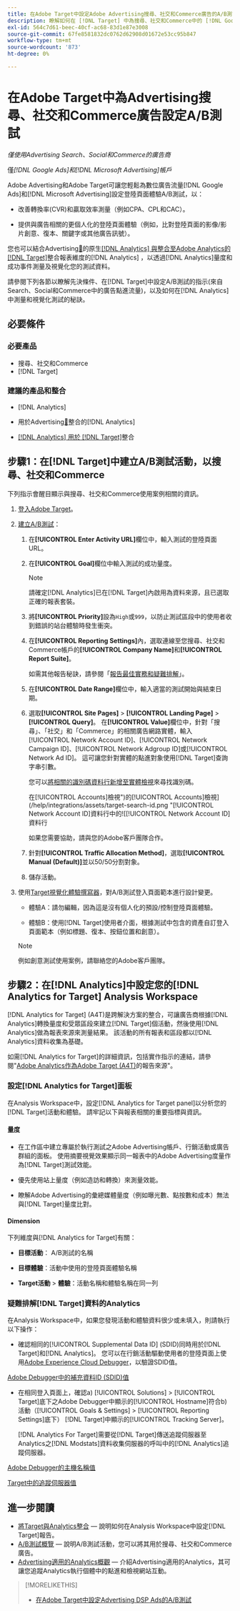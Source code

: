 ```yaml
---
title: 在Adobe Target中設定Adobe Advertising搜尋、社交和Commerce廣告的A/B測試
description: 瞭解如何在 [!DNL Target] 中為搜尋、社交和Commerce中的 [!DNL Google Ads] 和 [!DNL Microsoft Advertising] 廣告設定A/B測試。
exl-id: 564c7d61-beec-40cf-ac68-83d1e87e3008
source-git-commit: 67fe8581832dc0762d62908d01672e53cc95b847
workflow-type: tm+mt
source-wordcount: '873'
ht-degree: 0%

---
```


# 在Adobe Target中為Advertising搜尋、社交和Commerce廣告設定A/B測試

*僅使用Advertising Search、Social和Commerce的廣告商*

僅&#x200B;*[!DNL Google Ads]和[!DNL Microsoft Advertising]帳戶*

Adobe Advertising和Adobe Target可讓您輕鬆為數位廣告流量[!DNL Google Ads]和[!DNL Microsoft Advertising]設定登陸頁面體驗A/B測試，以：

* 改善轉換率(CVR)和贏取效率測量（例如CPA、CPL和CAC）。

* 提供與廣告相關的更個人化的登陸頁面體驗（例如，比對登陸頁面的影像/影片創意、復本、關鍵字或其他廣告訊號）。

您也可以結合Advertising[&#128279;](/help/integrations/analytics/overview.md)的原生[[!DNL Analytics] 與整合至Adobe Analytics的 [!DNL Target]](https://experienceleague.adobe.com/docs/target/using/integrate/a4t/a4t.html?lang=zh-Hant)整合報表維度的[!DNL Analytics] ，以透過[!DNL Analytics]量度和成功事件測量及視覺化您的測試資料。

請參閱下列各節以瞭解先決條件、在[!DNL Target]中設定A/B測試的指示(來自Search、Social和Commerce中的廣告點進流量)，以及如何在[!DNL Analytics]中測量和視覺化測試的秘訣。

## 必要條件

### 必要產品

* 搜尋、社交和Commerce
* [!DNL Target]

### 建議的產品和整合

* [!DNL Analytics]

* 用於Advertising[&#128279;](/help/integrations/analytics/overview.md)整合的[!DNL Analytics] <!-- necessary for testing view-throughs, which most advertisers want to do -->

* [[!DNL Analytics] 用於 [!DNL Target]](https://experienceleague.adobe.com/docs/target/using/integrate/a4t/a4t.html?lang=zh-Hant)整合

## 步驟1：在[!DNL Target]中建立A/B測試活動，以搜尋、社交和Commerce

下列指示會醒目顯示與搜尋、社交和Commerce使用案例相關的資訊。

1. [登入Adobe Target](https://experienceleague.adobe.com/docs/target/using/introduction/target-access-from-mac.html?lang=zh-Hant)。

1. [建立A/B測試](https://experienceleague.adobe.com/docs/target/using/activities/abtest/create/test-create-ab.html?lang=zh-Hant)：

   1. 在&#x200B;**[!UICONTROL Enter Activity URL]**&#x200B;欄位中，輸入測試的登陸頁面URL。

   1. 在&#x200B;**[!UICONTROL Goal]**&#x200B;欄位中輸入測試的成功量度。

      >[!NOTE]
      >
      >請確定[!DNL Analytics]已在[!DNL Target]內啟用為資料來源，且已選取正確的報表套裝。

   1. 將&#x200B;**[!UICONTROL Priority]**&#x200B;設為`High`或`999`，以防止測試區段中的使用者收到錯誤的站台體驗時發生衝突。


   1. 在&#x200B;**[!UICONTROL Reporting Settings]**&#x200B;內，選取連線至您搜尋、社交和Commerce帳戶的&#x200B;**[!UICONTROL Company Name]**&#x200B;和&#x200B;**[!UICONTROL Report Suite]**。

      如需其他報告秘訣，請參閱「[報告最佳實務和疑難排解](https://experienceleague.adobe.com/docs/analytics/analyze/reports-analytics/report-troubleshooting.html?lang=zh-Hant)」。

   1. 在&#x200B;**[!UICONTROL Date Range]**&#x200B;欄位中，輸入適當的測試開始與結束日期。

   1. 選取&#x200B;**[!UICONTROL Site Pages]** > **[!UICONTROL Landing Page]** > **[!UICONTROL Query]**。 在&#x200B;**[!UICONTROL Value]**&#x200B;欄位中，針對「搜尋」、「社交」和「Commerce」的相關廣告網路實體，輸入[!UICONTROL Network Account ID]、[!UICONTROL Network Campaign ID]、[!UICONTROL Network Adgroup ID]或[!UICONTROL Network Ad ID]。 這可讓您針對實體的點進對象使用[!DNL Target]查詢字串引數。

      您可以[將相關的識別碼資料行新增至實體檢視](/help/search-social-commerce/common-tasks/data-views/custom-default-views-manage.md)來尋找識別碼。

      在[!UICONTROL Accounts]檢視")的[!UICONTROL Accounts]檢視&rbrack;(/help/integrations/assets/target-search-id.png "[!UICONTROL Network Account ID]資料行中的!&lbrack;[!UICONTROL Network Account ID]資料行

      如果您需要協助，請與您的Adobe客戶團隊合作。

   1. 針對&#x200B;**[!UICONTROL Traffic Allocation Method]**，選取&#x200B;**[!UICONTROL Manual (Default)]**&#x200B;並以50/50分割對象。

   1. 儲存活動。

1. 使用[Target視覺化體驗撰寫器](https://experienceleague.adobe.com/docs/target/using/activities/abtest/create/test-create-ab.html?lang=zh-Hant)，對A/B測試登入頁面範本進行設計變更。

   * 體驗A：請勿編輯，因為這是沒有個人化的預設/控制登陸頁面體驗。

   * 體驗B：使用[!DNL Target]使用者介面，根據測試中包含的資產自訂登入頁面範本（例如標題、復本、按鈕位置和創意）。

   >[!NOTE]
   >
   >例如創意測試使用案例，請聯絡您的Adobe客戶團隊。

## 步驟2：在[!DNL Analytics]中設定您的[!DNL Analytics for Target] Analysis Workspace

[!DNL Analytics for Target] (A4T)是跨解決方案的整合，可讓廣告商根據[!DNL Analytics]轉換量度和受眾區段來建立[!DNL Target]個活動，然後使用[!DNL Analytics]做為報表來源來測量結果。 該活動的所有報表和區段都以[!DNL Analytics]資料收集為基礎。

如需[!DNL Analytics for Target]的詳細資訊，包括實作指示的連結，請參閱&quot;[Adobe Analytics作為Adobe Target (A4T)](https://experienceleague.adobe.com/docs/target/using/integrate/a4t/a4t.html?lang=zh-Hant)的報告來源&quot;。

### 設定[!DNL Analytics for Target]面板

在Analysis Workspace中，設定[!DNL Analytics for Target panel]以分析您的[!DNL Target]活動和體驗。 請牢記以下與報表相關的重要指標與資訊。

#### 量度

* 在工作區中建立專屬於執行測試之Adobe Advertising帳戶、行銷活動或廣告群組<!-- only applicable entities? -->的面板。 使用摘要視覺效果顯示同一報表中的Adobe Advertising度量作為[!DNL Target]測試效能。

* 優先使用站上量度（例如造訪和轉換）來測量效能。

* 瞭解Adobe Advertising的彙總媒體量度（例如曝光數、點按數和成本）無法與[!DNL Target]量度比對。

#### Dimension

下列維度與[!DNL Analytics for Target]有關：

* **目標活動**： A/B測試的名稱

* **目標體驗**：活動中使用的登陸頁面體驗名稱

* **Target活動** > **體驗**：活動名稱和體驗名稱在同一列

### 疑難排解[!DNL Target]資料的Analytics

在Analysis Workspace中，如果您發現活動和體驗資料很少或未填入，則請執行以下操作：

* 確認相同的[!UICONTROL Supplemental Data ID] (SDID)同時用於[!DNL Target]和[!DNL Analytics]。 您可以在行銷活動驅動使用者的登陸頁面上使用[Adobe Experience Cloud Debugger](https://experienceleague.adobe.com/docs/target-learn/tutorials/troubleshooting/troubleshoot-with-the-experience-cloud-debugger.html?lang=zh-Hant)，以驗證SDID值。

[Adobe Debugger中的補充資料ID (SDID)值](/help/integrations/assets/target-troubleshooting-sdid.png)

* 在相同登入頁面上，確認a) [!UICONTROL Solutions] > [!UICONTROL Target]底下之Adobe Debugger中顯示的[!UICONTROL Hostname]符合b)活動（[!UICONTROL Goals & Settings] > [!UICONTROL Reporting Settings]底下） [!DNL Target]中顯示的[!UICONTROL Tracking Server]。

  [!DNL Analytics For Target]需要從[!DNL Target]傳送追蹤伺服器至Analytics之[!DNL Modstats]資料收集伺服器的呼叫中的[!DNL Analytics]追蹤伺服器。<!-- just "to Analytics?"-->

[Adobe Debugger的主機名稱值](/help/integrations/assets/target-troubleshooting-hostname.png)

[Target中的追蹤伺服器值](/help/integrations/assets/target-troubleshooting-tracking-server.png)

## 進一步閱讀

* [將Target與Analytics整合](https://experienceleague.adobe.com/docs/target-learn/tutorials/integrations/3.2-target-analytics.html?lang=zh-Hant) — 說明如何在Analysis Workspace中設定[!DNL Target]報告。
* [A/B測試概覽](https://experienceleague.adobe.com/docs/target/using/activities/abtest/test-ab.html?lang=zh-Hant) — 說明A/B測試活動，您可以將其用於搜尋、社交和Commerce廣告。
* [Advertising適用的Analytics概觀](/help/integrations/analytics/overview.md) — 介紹Advertising適用的Analytics，其可讓您追蹤Analytics執行個體中的點進和檢視網站互動。

>[!MORELIKETHIS]
>
>* [在Adobe Target中設定Advertising DSP Ads的A/B測試](ab-tests-dsp.md)
